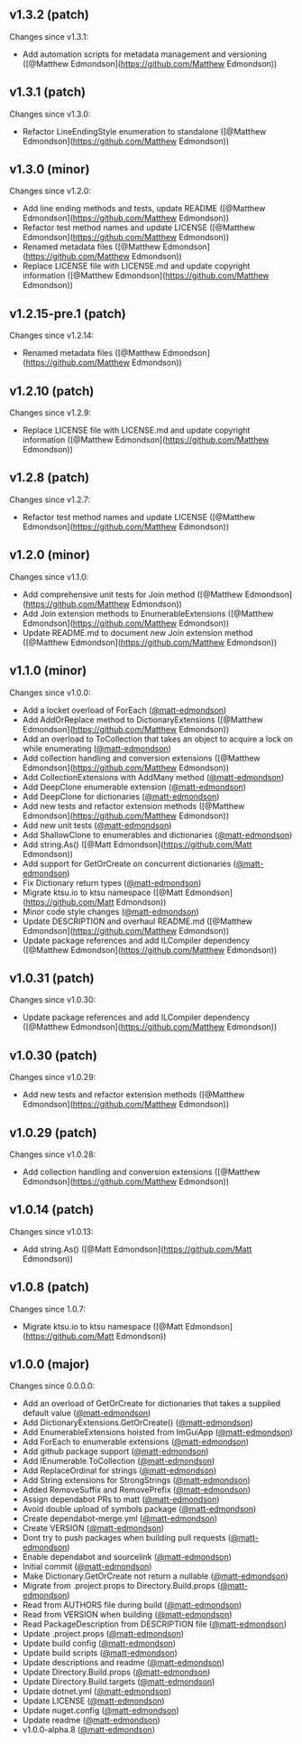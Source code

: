 ## v1.3.2 (patch)

Changes since v1.3.1:

- Add automation scripts for metadata management and versioning ([@Matthew Edmondson](https://github.com/Matthew Edmondson))

## v1.3.1 (patch)

Changes since v1.3.0:

- Refactor LineEndingStyle enumeration to standalone ([@Matthew Edmondson](https://github.com/Matthew Edmondson))

## v1.3.0 (minor)

Changes since v1.2.0:

- Add line ending methods and tests, update README ([@Matthew Edmondson](https://github.com/Matthew Edmondson))
- Refactor test method names and update LICENSE ([@Matthew Edmondson](https://github.com/Matthew Edmondson))
- Renamed metadata files ([@Matthew Edmondson](https://github.com/Matthew Edmondson))
- Replace LICENSE file with LICENSE.md and update copyright information ([@Matthew Edmondson](https://github.com/Matthew Edmondson))

## v1.2.15-pre.1 (patch)

Changes since v1.2.14:

- Renamed metadata files ([@Matthew Edmondson](https://github.com/Matthew Edmondson))

## v1.2.10 (patch)

Changes since v1.2.9:

- Replace LICENSE file with LICENSE.md and update copyright information ([@Matthew Edmondson](https://github.com/Matthew Edmondson))

## v1.2.8 (patch)

Changes since v1.2.7:

- Refactor test method names and update LICENSE ([@Matthew Edmondson](https://github.com/Matthew Edmondson))

## v1.2.0 (minor)

Changes since v1.1.0:

- Add comprehensive unit tests for Join method ([@Matthew Edmondson](https://github.com/Matthew Edmondson))
- Add Join extension methods to EnumerableExtensions ([@Matthew Edmondson](https://github.com/Matthew Edmondson))
- Update README.md to document new Join extension method ([@Matthew Edmondson](https://github.com/Matthew Edmondson))

## v1.1.0 (minor)

Changes since v1.0.0:

- Add a locket overload of ForEach ([@matt-edmondson](https://github.com/matt-edmondson))
- Add AddOrReplace method to DictionaryExtensions ([@Matthew Edmondson](https://github.com/Matthew Edmondson))
- Add an overload to ToCollection that takes an object to acquire a lock on while enumerating ([@matt-edmondson](https://github.com/matt-edmondson))
- Add collection handling and conversion extensions ([@Matthew Edmondson](https://github.com/Matthew Edmondson))
- Add CollectionExtensions with AddMany method ([@matt-edmondson](https://github.com/matt-edmondson))
- Add DeepClone enumerable extension ([@matt-edmondson](https://github.com/matt-edmondson))
- Add DeepClone for dictionaries ([@matt-edmondson](https://github.com/matt-edmondson))
- Add new tests and refactor extension methods ([@Matthew Edmondson](https://github.com/Matthew Edmondson))
- Add new unit tests ([@matt-edmondson](https://github.com/matt-edmondson))
- Add ShallowClone to enumerables and dictionaries ([@matt-edmondson](https://github.com/matt-edmondson))
- Add string.As<StrongStrong>() ([@Matt Edmondson](https://github.com/Matt Edmondson))
- Add support for GetOrCreate on concurrent dictionaries ([@matt-edmondson](https://github.com/matt-edmondson))
- Fix Dictionary return types ([@matt-edmondson](https://github.com/matt-edmondson))
- Migrate ktsu.io to ktsu namespace ([@Matt Edmondson](https://github.com/Matt Edmondson))
- Minor code style changes ([@matt-edmondson](https://github.com/matt-edmondson))
- Update DESCRIPTION and overhaul README.md ([@Matthew Edmondson](https://github.com/Matthew Edmondson))
- Update package references and add ILCompiler dependency ([@Matthew Edmondson](https://github.com/Matthew Edmondson))

## v1.0.31 (patch)

Changes since v1.0.30:

- Update package references and add ILCompiler dependency ([@Matthew Edmondson](https://github.com/Matthew Edmondson))

## v1.0.30 (patch)

Changes since v1.0.29:

- Add new tests and refactor extension methods ([@Matthew Edmondson](https://github.com/Matthew Edmondson))

## v1.0.29 (patch)

Changes since v1.0.28:

- Add collection handling and conversion extensions ([@Matthew Edmondson](https://github.com/Matthew Edmondson))

## v1.0.14 (patch)

Changes since v1.0.13:

- Add string.As<StrongStrong>() ([@Matt Edmondson](https://github.com/Matt Edmondson))

## v1.0.8 (patch)

Changes since 1.0.7:

- Migrate ktsu.io to ktsu namespace ([@Matt Edmondson](https://github.com/Matt Edmondson))

## v1.0.0 (major)

Changes since 0.0.0.0:

- Add an overload of GetOrCreate for dictionaries that takes a supplied default value ([@matt-edmondson](https://github.com/matt-edmondson))
- Add DictionaryExtensions.GetOrCreate() ([@matt-edmondson](https://github.com/matt-edmondson))
- Add EnumerableExtensions hoisted from ImGuiApp ([@matt-edmondson](https://github.com/matt-edmondson))
- Add ForEach to enumerable extensions ([@matt-edmondson](https://github.com/matt-edmondson))
- Add github package support ([@matt-edmondson](https://github.com/matt-edmondson))
- Add IEnumerable.ToCollection ([@matt-edmondson](https://github.com/matt-edmondson))
- Add ReplaceOrdinal for strings ([@matt-edmondson](https://github.com/matt-edmondson))
- Add String extensions for StrongStrings ([@matt-edmondson](https://github.com/matt-edmondson))
- Added RemoveSuffix and RemovePrefix ([@matt-edmondson](https://github.com/matt-edmondson))
- Assign dependabot PRs to matt ([@matt-edmondson](https://github.com/matt-edmondson))
- Avoid double upload of symbols package ([@matt-edmondson](https://github.com/matt-edmondson))
- Create dependabot-merge.yml ([@matt-edmondson](https://github.com/matt-edmondson))
- Create VERSION ([@matt-edmondson](https://github.com/matt-edmondson))
- Dont try to push packages when building pull requests ([@matt-edmondson](https://github.com/matt-edmondson))
- Enable dependabot and sourcelink ([@matt-edmondson](https://github.com/matt-edmondson))
- Initial commit ([@matt-edmondson](https://github.com/matt-edmondson))
- Make Dictionary.GetOrCreate not return a nullable ([@matt-edmondson](https://github.com/matt-edmondson))
- Migrate from .project.props to Directory.Build.props ([@matt-edmondson](https://github.com/matt-edmondson))
- Read from AUTHORS file during build ([@matt-edmondson](https://github.com/matt-edmondson))
- Read from VERSION when building ([@matt-edmondson](https://github.com/matt-edmondson))
- Read PackageDescription from DESCRIPTION file ([@matt-edmondson](https://github.com/matt-edmondson))
- Update .project.props ([@matt-edmondson](https://github.com/matt-edmondson))
- Update build config ([@matt-edmondson](https://github.com/matt-edmondson))
- Update build scripts ([@matt-edmondson](https://github.com/matt-edmondson))
- Update descriptions and readme ([@matt-edmondson](https://github.com/matt-edmondson))
- Update Directory.Build.props ([@matt-edmondson](https://github.com/matt-edmondson))
- Update Directory.Build.targets ([@matt-edmondson](https://github.com/matt-edmondson))
- Update dotnet.yml ([@matt-edmondson](https://github.com/matt-edmondson))
- Update LICENSE ([@matt-edmondson](https://github.com/matt-edmondson))
- Update nuget.config ([@matt-edmondson](https://github.com/matt-edmondson))
- Update readme ([@matt-edmondson](https://github.com/matt-edmondson))
- v1.0.0-alpha.8 ([@matt-edmondson](https://github.com/matt-edmondson))


